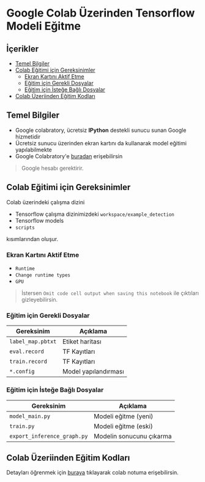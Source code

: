 # Google Colab Üzerinden Tensorflow Modeli Eğitme <!-- omit in toc -->

## İçerikler <!-- omit in toc -->

- [Temel Bilgiler](#temel-bilgiler)
- [Colab Eğitimi için Gereksinimler](#colab-e%C4%9Fitimi-i%C3%A7in-gereksinimler)
  - [Ekran Kartını Aktif Etme](#ekran-kart%C4%B1n%C4%B1-aktif-etme)
  - [Eğitim için Gerekli Dosyalar](#e%C4%9Fitim-i%C3%A7in-gerekli-dosyalar)
  - [Eğitim için İsteğe Bağlı Dosyalar](#e%C4%9Fitim-i%C3%A7in-i%CC%87ste%C4%9Fe-ba%C4%9Fl%C4%B1-dosyalar)
- [Colab Üzeriinden Eğitim Kodları](#colab-%C3%BCzeriinden-e%C4%9Fitim-kodlar%C4%B1)

## Temel Bilgiler

- Google colabratory, ücretsiz **IPython** destekli sunucu sunan Google hizmetidir
- Ücretsiz sunucu üzerinden ekran kartını da kullanarak model eğitimi yapılabilmekte
- Google Colabratory'e [buradan][Google Colabratory] erişebilirsin

> Google hesabı gerektirir.

## Colab Eğitimi için Gereksinimler

Colab üzerindeki çalışma dizini

- Tensorflow çalışma dizinimizdeki `workspace/example_detection`
- Tensorflow models
- `scripts`

kısımlarından oluşur.

### Ekran Kartını Aktif Etme

- `Runtime`
- `Change runtime types`
- `GPU`

> İstersen `Omit code cell output when saving this notebook` ile çıktıları gizleyebilirsin.

### Eğitim için Gerekli Dosyalar

| Gereksinim        | Açıklama             |
| ----------------- | -------------------- |
| `label_map.pbtxt` | Etiket haritası      |
| `eval.record`     | TF Kayıtları         |
| `train.record`    | TF Kayıtları         |
| `*.config`        | Model yapılandırması |

### Eğitim için İsteğe Bağlı Dosyalar

| Gereksinim                  | Açıklama                 |
| --------------------------- | ------------------------ |
| `model_main.py`             | Modeli eğitme (yeni)     |
| `train.py`                  | Modeli eğitme (eski)     |
| `export_inference_graph.py` | Modelin sonucunu çıkarma |

## Colab Üzeriinden Eğitim Kodları

Detayları öğrenmek için [buraya][Tensorlow Obje Algılayıcısını Colab Üzerinden Eğitme] tıklayarak colab notuma erişebilirsin.

[Google Colabratory]: https://colab.research.google.com/
[Tensorlow Obje Algılayıcısını Colab Üzerinden Eğitme]: https://colab.research.google.com/drive/1nseyw_dIhhesbXhRyC-qwnduNlLcU0N3#scrollTo=O0rYcGTFNnbP
